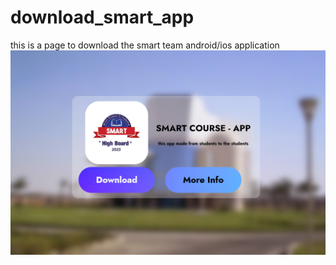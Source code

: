 # download_smart_app
this is a page to download the smart team android/ios application 
![Screenshot](screenshot.png)
